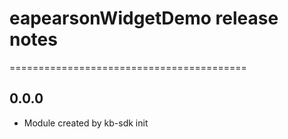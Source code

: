 # eapearsonWidgetDemo release notes
=========================================

0.0.0
-----
* Module created by kb-sdk init
